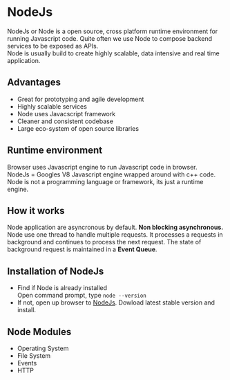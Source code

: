 # NodeJs
NodeJs or Node is a open source, cross platform runtime environment for running Javascript code. Quite often we use Node to compose backend services to be exposed as APIs. <br/>
Node is usually build to create highly scalable, data intensive and real time application.

## Advantages
- Great for prototyping and agile development
- Highly scalable services
- Node uses Javacscript framework
- Cleaner and consistent codebase
- Large eco-system of open source libraries

## Runtime environment
Browser uses Javascript engine to run Javascript code in browser. <br/>
NodeJs = Googles V8 Javascript engine wrapped around with c++ code.<br/>
Node is not a programming language or framework, its just a runtime engine. <br/>

## How it works
Node application are asyncronous by default. <b>Non blocking asynchronous.</b><br/>
Node use one thread to handle multiple requests. It processes a requests in background and continues to process the next request. The state of background request is maintained in a <b>Event Queue</b>.

## Installation of NodeJs
- Find if Node is already installed<br/>
Open command prompt, type `node --version`
- If not, open up browser to [NodeJs](https://nodejs.org/en). Dowload latest stable version and install.

## Node Modules
- Operating System
- File System
- Events
- HTTP






